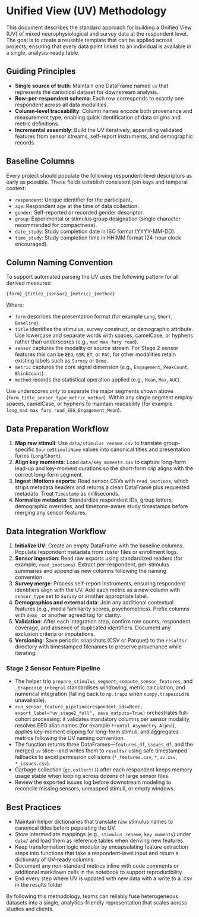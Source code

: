# Unified View (UV) Methodology

This document describes the standard approach for building a Unified View (UV) of mixed neurophysiological and survey data at the respondent level. The goal is to create a reusable template that can be applied across projects, ensuring that every data point linked to an individual is available in a single, analysis-ready table.

## Guiding Principles
- **Single source of truth**: Maintain one DataFrame named `uv` that represents the canonical dataset for downstream analysis.
- **Row-per-respondent schema**: Each row corresponds to exactly one respondent across all data modalities.
- **Column-level traceability**: Column names encode both provenance and measurement type, enabling quick identification of data origins and metric definitions.
- **Incremental assembly**: Build the UV iteratively, appending validated features from sensor streams, self-report instruments, and demographic records.

## Baseline Columns
Every project should populate the following respondent-level descriptors as early as possible. These fields establish consistent join keys and temporal context:
- `respondent`: Unique identifier for the participant.
- `age`: Respondent age at the time of data collection.
- `gender`: Self-reported or recorded gender descriptor.
- `group`: Experimental or stimulus group designation (single character recommended for compactness).
- `date_study`: Study completion date in ISO format (YYYY-MM-DD).
- `time_study`: Study completion time in HH:MM format (24-hour clock encouraged).

## Column Naming Convention
To support automated parsing the UV uses the following pattern for all derived measures:

```
{form}_{title}_{sensor}_{metric}_{method}
```

Where:
- `form` describes the presentation format (for example `Long`, `Short`, `Baseline`).
- `title` identifies the stimulus, survey construct, or demographic attribute. Use lowercase and separate words with spaces, camelCase, or hyphens rather than underscores (e.g., `mad max fury road`).
- `sensor` captures the modality or source stream. For Stage 2 sensor features this can be `EEG`, `GSR`, `ET`, or `FAC`; for other modalities retain existing labels such as `Survey` or `Demo`.
- `metric` captures the core signal dimension (e.g., `Engagement`, `PeakCount`, `BlinkCount`).
- `method` records the statistical operation applied (e.g., `Mean`, `Max`, `AUC`).

Use underscores *only* to separate the major segments shown above (`form_title_sensor_type_metric_method`). Within any single segment employ spaces, camelCase, or hyphens to maintain readability (for example `long_mad max fury road_EEG_Engagement_Mean`).

## Data Preparation Workflow
1. **Map raw stimuli**: Use `data/stimulus_rename.csv` to translate group-specific `SourceStimuliName` values into canonical titles and presentation forms (`Long`/`Short`).
2. **Align key moments**: Load `data/key_moments.csv` to capture long-form lead-up and key-moment durations so the short-form clip aligns with the correct long-form segment.
3. **Ingest iMotions exports**: Read sensor CSVs with `read_imotions`, which strips metadata headers and returns a clean DataFrame plus requested metadata. Treat `Timestamp` as milliseconds.
4. **Normalize metadata**: Standardize respondent IDs, group letters, demographic overrides, and timezone-aware study timestamps before merging any sensor features.



## Data Integration Workflow
1. **Initialize UV**: Create an empty DataFrame with the baseline columns. Populate respondent metadata from roster files or enrollment logs.
2. **Sensor ingestion**: Read raw exports using standardized readers (for example, `read_imotions`). Extract per-respondent, per-stimulus summaries and append as new columns following the naming convention.
3. **Survey merge**: Process self-report instruments, ensuring respondent identifiers align with the UV. Add each metric as a new column with `sensor_type` set to `Survey` or another appropriate label.
4. **Demographics and external data**: Join any additional contextual features (e.g., media familiarity scores, psychometrics). Prefix columns with `demo_` or another agreed tag for clarity.
5. **Validation**: After each integration step, confirm row counts, respondent coverage, and absence of duplicated identifiers. Document any exclusion criteria or imputations.
6. **Versioning**: Save periodic snapshots (CSV or Parquet) to the `results/` directory with timestamped filenames to preserve provenance while iterating.

### Stage 2 Sensor Feature Pipeline
- The helper trio `prepare_stimulus_segment`, `compute_sensor_features`, and `_trapezoid_integral` standardises windowing, metric calculation, and numerical integration (falling back to `np.trapz` when `numpy.trapezoid` is unavailable).
- `run_sensor_feature_pipeline(respondent_ids=None, export_label="uv_stage2_full", save_outputs=True)` orchestrates full-cohort processing: it validates mandatory columns per sensor modality, resolves EEG alias names (for example `Frontal Asymmetry Alpha`), applies key-moment clipping for long-form stimuli, and aggregates metrics following the UV naming convention.
- The function returns three DataFrames—`features_df`, `issues_df`, and the merged `uv` slice—and writes them to `results/` using safe timestamped fallbacks to avoid permission collisions (`*_features.csv`, `*_uv.csv`, `*_issues.csv`).
- Garbage collection (`gc.collect()`) after each respondent keeps memory usage stable when looping across dozens of large sensor files.
- Review the exported issues log before downstream modeling to reconcile missing sensors, unmapped stimuli, or empty windows.

## Best Practices
- Maintain helper dictionaries that translate raw stimulus names to canonical titles before populating the UV.
- Store intermediate mappings (e.g., `stimulus_rename`, `key_moments`) under `data/` and load them as reference tables when deriving new features.
- Keep transformation logic modular by encapsulating feature extraction steps into functions that take a respondent-level input and return a dictionary of UV-ready columns.
- Document any non-standard metrics inline with code comments or additional markdown cells in the notebook to support reproducibility.
- End every step where UV is updated with new data with a write to a .csv in the results folder

By following this methodology, teams can reliably fuse heterogeneous datasets into a single, analytics-friendly representation that scales across studies and clients.